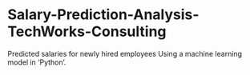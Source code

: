 # Salary-Prediction-Analysis-TechWorks-Consulting
Predicted salaries for newly hired employees Using a machine learning model in ‘Python’.
